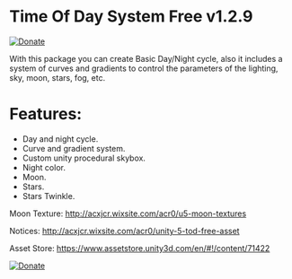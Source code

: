 # Time Of Day System Free v1.2.9

[![Donate](https://img.shields.io/badge/Donate-PayPal-green.svg)](https://www.paypal.com/cgi-bin/webscr?cmd=_s-xclick&hosted_button_id=726LRHX4QNEQC)

With this package you can create Basic Day/Night cycle, also it includes a system of curves and gradients to control the parameters of the lighting, sky, moon, stars, fog, etc.

# Features:
* Day and night cycle. 
* Curve and gradient system. 
* Custom unity procedural skybox.
* Night color. 
* Moon. 
* Stars.
* Stars Twinkle.

Moon Texture: http://acxjcr.wixsite.com/acr0/u5-moon-textures

Notices: http://acxjcr.wixsite.com/acr0/unity-5-tod-free-asset

Asset Store: https://www.assetstore.unity3d.com/en/#!/content/71422

[![Donate](https://img.shields.io/badge/Donate-PayPal-green.svg)](https://www.paypal.com/cgi-bin/webscr?cmd=_s-xclick&hosted_button_id=726LRHX4QNEQC)


